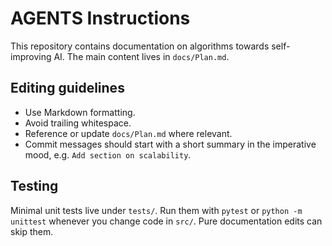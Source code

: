 # AGENTS Instructions

This repository contains documentation on algorithms towards self-improving AI. The main content lives in `docs/Plan.md`.

## Editing guidelines

- Use Markdown formatting.
- Avoid trailing whitespace.
- Reference or update `docs/Plan.md` where relevant.
- Commit messages should start with a short summary in the imperative mood, e.g. `Add section on scalability`.

## Testing

Minimal unit tests live under `tests/`.
Run them with `pytest` or `python -m unittest` whenever you change code in `src/`.
Pure documentation edits can skip them.

